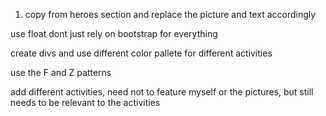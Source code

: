 1. copy from heroes section 
and replace the picture and text
accordingly

use float
dont just rely on bootstrap for everything

create divs and use different color pallete
for different activities

use the F and Z patterns

add different activities, need not to feature myself or the pictures, but still needs to be relevant to the activities
